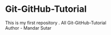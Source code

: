 # Git-GitHub-Tutorial
This is my first repository . All Git-GitHub-Tutorial 
<br>
Author - Mandar Sutar

